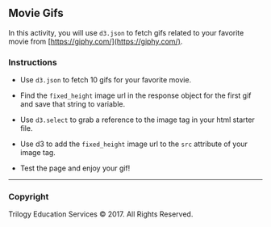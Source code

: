 ## Movie Gifs

In this activity, you will use `d3.json` to fetch gifs related to your favorite movie from [https://giphy.com/](https://giphy.com/).

### Instructions

* Use `d3.json` to fetch 10 gifs for your favorite movie.

* Find the `fixed_height` image url in the response object for the first gif and save that string to variable.

* Use `d3.select` to grab a reference to the image tag in your html starter file.

* Use d3 to add the `fixed_height` image url to the `src` attribute of your image tag.

* Test the page and enjoy your gif!

- - -

### Copyright

Trilogy Education Services © 2017. All Rights Reserved.
